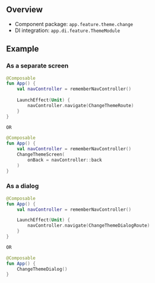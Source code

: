 ## Overview

- Component package: `app.feature.theme.change`
- DI integration: `app.di.feature.ThemeModule`

## Example

### As a separate screen

```kotlin
@Composable
fun App() {
    val navController = rememberNavController()
    
    LaunchEffect(Unit) {
        navController.navigate(ChangeThemeRoute)
    }
}

OR

@Composable
fun App() {
    val navController = rememberNavController()
    ChangeThemeScreen(
        onBack = navController::back
    )
}
```

### As a dialog

```kotlin
@Composable
fun App() {
    val navController = rememberNavController()

    LaunchEffect(Unit) {
        navController.navigate(ChangeThemeDialogRoute)
    }
}

OR

@Composable
fun App() {
    ChangeThemeDialog()
}
```
